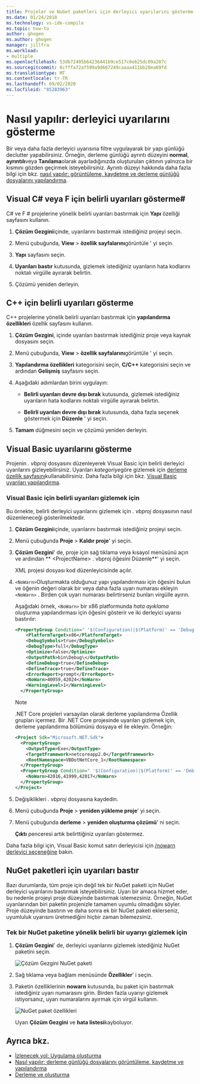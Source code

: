 ```yaml
---
title: Projeler ve NuGet paketleri için derleyici uyarılarını gösterme
ms.date: 01/24/2018
ms.technology: vs-ide-compile
ms.topic: how-to
author: ghogen
ms.author: ghogen
manager: jillfra
ms.workload:
- multiple
ms.openlocfilehash: 53db72495b64236441b9ce517c0eb25dc09a207c
ms.sourcegitcommit: 6cfffa72af599a9d667249caaaa411bb28ea69fd
ms.translationtype: MT
ms.contentlocale: tr-TR
ms.lasthandoff: 09/02/2020
ms.locfileid: "85283963"
---
```

# <a name="how-to-suppress-compiler-warnings"></a>Nasıl yapılır: derleyici uyarılarını gösterme

Bir veya daha fazla derleyici uyarısına filtre uygulayarak bir yapı günlüğü declutter yapabilirsiniz. Örneğin, derleme günlüğü ayrıntı düzeyini **normal**, **ayrıntılı**veya **Tanılama**olarak ayarladığınızda oluşturulan çıktının yalnızca bir kısmını gözden geçirmek isteyebilirsiniz. Ayrıntı düzeyi hakkında daha fazla bilgi için bkz. [nasıl yapılır: görüntüleme, kaydetme ve derleme günlüğü dosyalarını yapılandırma](../ide/how-to-view-save-and-configure-build-log-files.md).

## <a name="suppress-specific-warnings-for-visual-c-or-f"></a>Visual C# veya F için belirli uyarıları gösterme\#

C# ve F # projelerine yönelik belirli uyarıları bastırmak için **Yapı** özelliği sayfasını kullanın.

1. **Çözüm Gezgini**içinde, uyarılarını bastırmak istediğiniz projeyi seçin.

1. Menü çubuğunda, **View**  >  **özellik sayfalarını**görüntüle ' yi seçin.

1. **Yapı** sayfasını seçin.

1. **Uyarıları bastır** kutusunda, gizlemek istediğiniz uyarıların hata kodlarını noktalı virgülle ayırarak belirtin.

1. Çözümü yeniden derleyin.

## <a name="suppress-specific-warnings-for-c"></a>C++ için belirli uyarıları gösterme

C++ projelerine yönelik belirli uyarıları bastırmak için **yapılandırma özellikleri** özellik sayfasını kullanın.

1. **Çözüm Gezgini**, içinde uyarıları bastırmak istediğiniz proje veya kaynak dosyasını seçin.

1. Menü çubuğunda, **View**  >  **özellik sayfalarını**görüntüle ' yi seçin.

1. **Yapılandırma özellikleri** kategorisini seçin, **C/C++** kategorisini seçin ve ardından **Gelişmiş** sayfasını seçin.

1. Aşağıdaki adımlardan birini uygulayın:

    - **Belirli uyarıları devre dışı bırak** kutusunda, gizlemek istediğiniz uyarıların hata kodlarını noktalı virgülle ayırarak belirtin.

    - **Belirli uyarıları devre dışı bırak** kutusunda, daha fazla seçenek göstermek için **Düzenle** ' yi seçin.

1. **Tamam** düğmesini seçin ve çözümü yeniden derleyin.

## <a name="suppress-warnings-for-visual-basic"></a>Visual Basic uyarılarını gösterme

Projenin *. vbproj* dosyasını düzenleyerek Visual Basic için belirli derleyici uyarılarını gizleyebilirsiniz. Uyarıları *kategoriye*göre gizlemek için [derleme özellik sayfasını](../ide/reference/compile-page-project-designer-visual-basic.md)kullanabilirsiniz. Daha fazla bilgi için bkz. [Visual Basic uyarıları yapılandırma](../ide/configuring-warnings-in-visual-basic.md).

### <a name="to-suppress-specific-warnings-for-visual-basic"></a>Visual Basic için belirli uyarıları gizlemek için

Bu örnekte, belirli derleyici uyarılarını gizlemek için *. vbproj* dosyasının nasıl düzenleneceği gösterilmektedir.

1. **Çözüm Gezgini**içinde, uyarılarını bastırmak istediğiniz projeyi seçin.

1. Menü çubuğunda **Proje**  >  **Kaldır proje**' yi seçin.

1. **Çözüm Gezgini**' de, proje için sağ tıklama veya kısayol menüsünü açın ve ardından ** \<ProjectName> . vbproj öğesini Düzenle**' yi seçin.

    XML projesi dosyası kod düzenleyicisinde açılır.

1. `<NoWarn>`Oluşturmakta olduğunuz yapı yapılandırması için öğesini bulun ve öğenin değeri olarak bir veya daha fazla uyarı numarası ekleyin `<NoWarn>` . Birden çok uyarı numarası belirtirseniz bunları virgülle ayırın.

     Aşağıdaki örnek, `<NoWarn>` bir x86 platformunda *hata ayıklama* oluşturma yapılandırması için öğesini gösterir ve iki derleyici uyarısı bastırılır:

    ```xml
    <PropertyGroup Condition=" '$(Configuration)|$(Platform)' == 'Debug|x86' ">
        <PlatformTarget>x86</PlatformTarget>
        <DebugSymbols>true</DebugSymbols>
        <DebugType>full</DebugType>
        <Optimize>false</Optimize>
        <OutputPath>bin\Debug\</OutputPath>
        <DefineDebug>true</DefineDebug>
        <DefineTrace>true</DefineTrace>
        <ErrorReport>prompt</ErrorReport>
        <NoWarn>40059,42024</NoWarn>
        <WarningLevel>1</WarningLevel>
      </PropertyGroup>
    ```

   > [!NOTE]
   > .NET Core projeleri varsayılan olarak derleme yapılandırma Özellik grupları içermez. Bir .NET Core projesinde uyarıları gizlemek için, derleme yapılandırma bölümünü dosyaya el ile ekleyin. Örneğin:
   >
   > ```xml
   > <Project Sdk="Microsoft.NET.Sdk">
   >   <PropertyGroup>
   >     <OutputType>Exe</OutputType>
   >     <TargetFramework>netcoreapp2.0</TargetFramework>
   >     <RootNamespace>VBDotNetCore_1</RootNamespace>
   >   </PropertyGroup>
   >   <PropertyGroup Condition=" '$(Configuration)|$(Platform)' == 'Debug|AnyCPU' ">
   >     <NoWarn>42016,41999,42017</NoWarn>
   >   </PropertyGroup>
   > </Project>
   > ```

1. Değişiklikleri *. vbproj* dosyasına kaydedin.

1. Menü çubuğunda **Proje**  >  **yeniden yükleme proje**' yi seçin.

1. Menü çubuğunda **derleme**  >  **yeniden oluşturma çözümü**' ni seçin.

    **Çıktı** penceresi artık belirttiğiniz uyarıları göstermez.

Daha fazla bilgi için, Visual Basic komut satırı derleyicisi için [/nowarn derleyici seçeneğine](/dotnet/visual-basic/reference/command-line-compiler/nowarn) bakın.

## <a name="suppress-warnings-for-nuget-packages"></a>NuGet paketleri için uyarıları bastır

Bazı durumlarda, tüm proje için değil tek bir NuGet paketi için NuGet derleyici uyarılarını bastırmak isteyebilirsiniz. Uyarı bir amaca hizmet eder, bu nedenle projeyi proje düzeyinde bastırmak istemezsiniz. Örneğin, NuGet uyarılarından biri paketin projenizle tamamen uyumlu olmadığını söyler. Proje düzeyinde bastırın ve daha sonra ek bir NuGet paketi eklerseniz, uyumluluk uyarısını üretmediğini hiçbir zaman bilemezsiniz.

### <a name="to-suppress-a-specific-warning-for-a-single-nuget-package"></a>Tek bir NuGet paketine yönelik belirli bir uyarıyı gizlemek için

1. **Çözüm Gezgini**' de, derleyici uyarılarını gizlemek istediğiniz NuGet paketini seçin.

   ![Çözüm Gezgini NuGet paketi](media/nuget-package-with-warning.png)

1. Sağ tıklama veya bağlam menüsünde **Özellikler**' i seçin.

1. Paketin özelliklerinin **nowarn** kutusunda, bu paket için bastırmak istediğiniz uyarı numarasını girin. Birden fazla uyarıyı gizlemek istiyorsanız, uyarı numaralarını ayırmak için virgül kullanın.

   ![NuGet paket özellikleri](media/nuget-properties-nowarn.png)

   Uyarı **Çözüm Gezgini** ve **hata listesi**kayboluyor.

## <a name="see-also"></a>Ayrıca bkz.

- [İzlenecek yol: Uygulama oluşturma](../ide/walkthrough-building-an-application.md)
- [Nasıl yapılır: derleme günlüğü dosyalarını görüntüleme, kaydetme ve yapılandırma](../ide/how-to-view-save-and-configure-build-log-files.md)
- [Derleme ve oluşturma](../ide/compiling-and-building-in-visual-studio.md)
